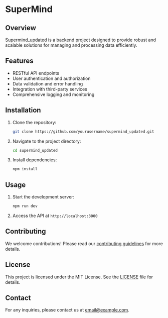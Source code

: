 # SuperMind

## Overview

Supermind_updated is a backend project designed to provide robust and scalable solutions for managing and processing data efficiently.

## Features

- RESTful API endpoints
- User authentication and authorization
- Data validation and error handling
- Integration with third-party services
- Comprehensive logging and monitoring

## Installation

1. Clone the repository:
      ```bash
      git clone https://github.com/yourusername/supermind_updated.git
      ```
2. Navigate to the project directory:
      ```bash
      cd supermind_updated
      ```
3. Install dependencies:
      ```bash
      npm install
      ```

## Usage

1. Start the development server:
      ```bash
      npm run dev
      ```
2. Access the API at `http://localhost:3000`

## Contributing

We welcome contributions! Please read our [contributing guidelines](CONTRIBUTING.md) for more details.

## License

This project is licensed under the MIT License. See the [LICENSE](LICENSE) file for details.

## Contact

For any inquiries, please contact us at [email@example.com](mailto:email@example.com).
